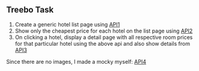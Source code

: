 ## Treebo Task

1. Create a generic hotel list page using [API1](http://www.mocky.io/v2/5a7f23442e00005000b56873)
2. Show only the cheapest price for each hotel on the list page using [API2](http://www.mocky.io/v2/5a7f24f02e00005200b56875)
3. On clicking a hotel, display a detail page with all respective room prices for that particular hotel using the above api and also show details from [API3](http://www.mocky.io/v2/5a7f265b2e00005d00b56877)

Since there are no images, I made a mocky myself: [API4](http://www.mocky.io/v2/5a92ee223100005900ab09d4)
